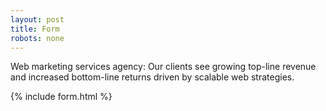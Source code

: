 ```yaml
---
layout: post
title: Form
robots: none
---
```


Web marketing services agency: Our clients see growing top-line revenue and increased bottom-line returns driven by scalable web strategies.

{% include form.html %}
